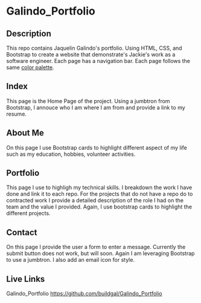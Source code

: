 # Galindo_Portfolio

## Description 
This repo contains Jaquelin Galindo's portfolio. Using HTML, CSS, and Bootstrap to create a website that demonstrate's Jackie's work as a software engineer. Each page has a navigation bar. Each page follows the same [color palette](Images\color_palette.jpg). 

## Index 
This page is the Home Page of the project. Using a jumbtron from Bootstrap, I annouce who I am where I am from and provide a link to my resume. 

## About Me 
On this page I use Bootstrap cards to highlight different aspect of my life such as my education, hobbies, volunteer activities. 

## Portfolio
This page I use to highligh my technical skills. I breakdown the work I have done and link it to each repo. For the projects that do not have a repo do to contracted work I provide a detailed description of the role I had on the team and the value I provided. Again, I use bootstrap cards to highlight the different projects. 

## Contact 
On this page I provide the user a form to enter a message. Currently the submit button does not work, but will soon. Again I am leveraging Bootstrap to use a jumbtron. I also add an email icon for style. 

## Live Links 

Galindo_Portfolio https://github.com/buildgal/Galindo_Portfolio